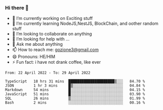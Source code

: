 ### Hi there 👋

<!--
**charlieScript/charlieScript** is a ✨ _special_ ✨ repository because its `README.md` (this file) appears on your GitHub profile.

Here are some ideas to get you started: -->

- 🔭 I’m currently working on Exciting stuff
- 🌱 I’m currently learning NodeJS,NestJS, BlockChain, and oother random stuff
- 👯 I’m looking to collaborate on anything
- 🤔 I’m looking for help with ...
- 💬 Ask me about anything
- 📫 How to reach me: gozione3@gmail.com
- 😄 Pronouns: HE/HIM
- ⚡ Fun fact: i have not drank coffee, like ever
<!--START_SECTION:waka-->

```text
From: 22 April 2022 - To: 29 April 2022

TypeScript   18 hrs 31 mins  █████████████████████▒░░░   84.70 %
JSON         1 hr 3 mins     █▒░░░░░░░░░░░░░░░░░░░░░░░   04.84 %
Markdown     54 mins         █░░░░░░░░░░░░░░░░░░░░░░░░   04.15 %
JavaScript   51 mins         █░░░░░░░░░░░░░░░░░░░░░░░░   03.90 %
SQL          26 mins         ▒░░░░░░░░░░░░░░░░░░░░░░░░   01.99 %
Bash         2 mins          ░░░░░░░░░░░░░░░░░░░░░░░░░   00.16 %
```

<!--END_SECTION:waka-->
